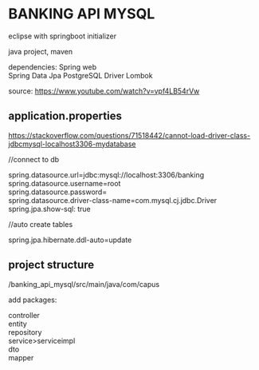 # BANKING API MYSQL

eclipse with springboot initializer

java project, maven

dependencies:
Spring web  
Spring Data Jpa
PostgreSQL Driver
Lombok


source: https://www.youtube.com/watch?v=vpf4LB54rVw

## application.properties

https://stackoverflow.com/questions/71518442/cannot-load-driver-class-jdbcmysql-localhost3306-mydatabase

//connect to db  

spring.datasource.url=jdbc:mysql://localhost:3306/banking  
spring.datasource.username=root  
spring.datasource.password=  
spring.datasource.driver-class-name=com.mysql.cj.jdbc.Driver  
spring.jpa.show-sql: true   
 
 

//auto create tables  

spring.jpa.hibernate.ddl-auto=update  

## project structure

/banking_api_mysql/src/main/java/com/capus

add packages:

controller  
entity  
repository  
service>serviceimpl  
dto  
mapper  
  



